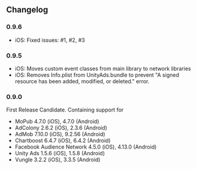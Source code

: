 ## Changelog

### 0.9.6
 * iOS: Fixed issues: #1, #2, #3

### 0.9.5
 * iOS: Moves custom event classes from main library to network libraries
 * iOS: Removes Info.plist from UnityAds.bundle to prevent "A signed resource has been added, modified, or deleted." error.

### 0.9.0
First Release Candidate. Containing support for 
 * MoPub 4.7.0 (iOS), 4.7.0 (Android)
 * AdColony 2.6.2 (iOS), 2.3.6 (Android)
 * AdMob 7.10.0 (iOS), 9.2.56 (Android)
 * Chartboost 6.4.7 (iOS), 6.4.2 (Android)
 * Facebook Audience Network 4.5.0 (iOS), 4.13.0 (Android)
 * Unity Ads 1.5.6 (iOS), 1.5.8 (Android)
 * Vungle 3.2.2 (iOS), 3.3.5 (Android)